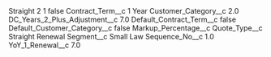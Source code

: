 <?xml version="1.0" encoding="UTF-8"?>
<CustomMetadata xmlns="http://soap.sforce.com/2006/04/metadata" xmlns:xsi="http://www.w3.org/2001/XMLSchema-instance" xmlns:xsd="http://www.w3.org/2001/XMLSchema">
    <label>Straight 2 1</label>
    <protected>false</protected>
    <values>
        <field>Contract_Term__c</field>
        <value xsi:type="xsd:string">1 Year</value>
    </values>
    <values>
        <field>Customer_Category__c</field>
        <value xsi:type="xsd:double">2.0</value>
    </values>
    <values>
        <field>DC_Years_2_Plus_Adjustment__c</field>
        <value xsi:type="xsd:double">7.0</value>
    </values>
    <values>
        <field>Default_Contract_Term__c</field>
        <value xsi:type="xsd:boolean">false</value>
    </values>
    <values>
        <field>Default_Customer_Category__c</field>
        <value xsi:type="xsd:boolean">false</value>
    </values>
    <values>
        <field>Markup_Percentage__c</field>
        <value xsi:nil="true"/>
    </values>
    <values>
        <field>Quote_Type__c</field>
        <value xsi:type="xsd:string">Straight Renewal</value>
    </values>
    <values>
        <field>Segment__c</field>
        <value xsi:type="xsd:string">Small Law</value>
    </values>
    <values>
        <field>Sequence_No__c</field>
        <value xsi:type="xsd:double">1.0</value>
    </values>
    <values>
        <field>YoY_1_Renewal__c</field>
        <value xsi:type="xsd:double">7.0</value>
    </values>
</CustomMetadata>
